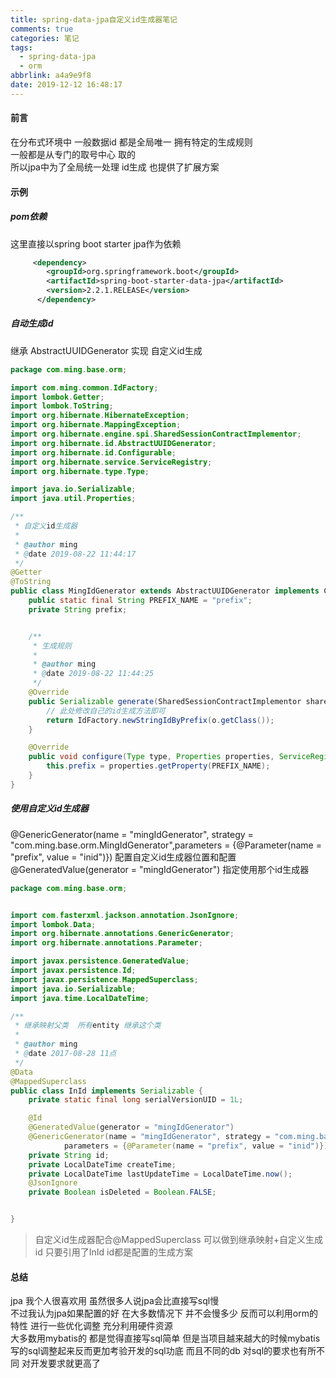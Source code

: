 ```yaml
---
title: spring-data-jpa自定义id生成器笔记
comments: true
categories: 笔记
tags:
  - spring-data-jpa
  - orm
abbrlink: a4a9e9f8
date: 2019-12-12 16:48:17
---
```

#### 前言
在分布式环境中 一般数据id 都是全局唯一  拥有特定的生成规则   
一般都是从专门的取号中心 取的    
所以jpa中为了全局统一处理 id生成 也提供了扩展方案

#### 示例
##### pom依赖 
这里直接以spring boot starter jpa作为依赖  
```xml
     <dependency>
        <groupId>org.springframework.boot</groupId>
        <artifactId>spring-boot-starter-data-jpa</artifactId>
        <version>2.2.1.RELEASE</version>
      </dependency>
```

##### 自动生成id
继承 AbstractUUIDGenerator  实现 自定义id生成
```java
package com.ming.base.orm;

import com.ming.common.IdFactory;
import lombok.Getter;
import lombok.ToString;
import org.hibernate.HibernateException;
import org.hibernate.MappingException;
import org.hibernate.engine.spi.SharedSessionContractImplementor;
import org.hibernate.id.AbstractUUIDGenerator;
import org.hibernate.id.Configurable;
import org.hibernate.service.ServiceRegistry;
import org.hibernate.type.Type;

import java.io.Serializable;
import java.util.Properties;

/**
 * 自定义id生成器
 *
 * @author ming
 * @date 2019-08-22 11:44:17
 */
@Getter
@ToString
public class MingIdGenerator extends AbstractUUIDGenerator implements Configurable {
    public static final String PREFIX_NAME = "prefix";
    private String prefix;


    /**
     * 生成规则
     *
     * @author ming
     * @date 2019-08-22 11:44:25
     */
    @Override
    public Serializable generate(SharedSessionContractImplementor sharedSessionContractImplementor, Object o) throws HibernateException {
        // 此处修改自己的id生成方法即可 
        return IdFactory.newStringIdByPrefix(o.getClass());
    }

    @Override
    public void configure(Type type, Properties properties, ServiceRegistry serviceRegistry) throws MappingException {
        this.prefix = properties.getProperty(PREFIX_NAME);
    }
}

```

##### 使用自定义id生成器
 @GenericGenerator(name = "mingIdGenerator", strategy = "com.ming.base.orm.MingIdGenerator",parameters = {@Parameter(name = "prefix", value = "inid")})  配置自定义id生成器位置和配置    
 @GeneratedValue(generator = "mingIdGenerator")  指定使用那个id生成器    
```java
package com.ming.base.orm;


import com.fasterxml.jackson.annotation.JsonIgnore;
import lombok.Data;
import org.hibernate.annotations.GenericGenerator;
import org.hibernate.annotations.Parameter;

import javax.persistence.GeneratedValue;
import javax.persistence.Id;
import javax.persistence.MappedSuperclass;
import java.io.Serializable;
import java.time.LocalDateTime;

/**
 * 继承映射父类  所有entity 继承这个类
 *
 * @author ming
 * @date 2017-08-28 11点
 */
@Data
@MappedSuperclass
public class InId implements Serializable {
    private static final long serialVersionUID = 1L;

    @Id
    @GeneratedValue(generator = "mingIdGenerator")
    @GenericGenerator(name = "mingIdGenerator", strategy = "com.ming.base.orm.MingIdGenerator",
            parameters = {@Parameter(name = "prefix", value = "inid")})
    private String id;
    private LocalDateTime createTime;
    private LocalDateTime lastUpdateTime = LocalDateTime.now();
    @JsonIgnore
    private Boolean isDeleted = Boolean.FALSE;


}

```

> 自定义id生成器配合@MappedSuperclass 可以做到继承映射+自定义生成id  只要引用了InId id都是配置的生成方案 


#### 总结
jpa  我个人很喜欢用  虽然很多人说jpa会比直接写sql慢     
不过我认为jpa如果配置的好  在大多数情况下 并不会慢多少 反而可以利用orm的特性 进行一些优化调整 充分利用硬件资源  
大多数用mybatis的 都是觉得直接写sql简单 但是当项目越来越大的时候mybatis 写的sql调整起来反而更加考验开发的sql功底  而且不同的db 对sql的要求也有所不同  对开发要求就更高了 